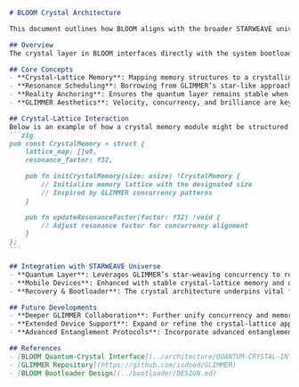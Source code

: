 <!--
BLOOM Crystal Architecture:
{
  "metadata": {
    "timestamp": "2025-05-28 22:45:14",
    "author": "isdood",
    "pattern_version": "1.0.0",
    "color_scheme": "GLIMMER"
  }
}
-->
````markdown name=ARCHITECTURE.md
# BLOOM Crystal Architecture

This document outlines how BLOOM aligns with the broader STARWEAVE universe of quantum and crystal-based computing. Drawing inspiration from the GLIMMER project where brilliant sparks weave into starlight, BLOOM utilizes crystal-lattice elements to anchor mobile systems with high coherence and stability.

## Overview
The crystal layer in BLOOM interfaces directly with the system bootloader and quantum execution model, ensuring synergy between reality anchors, quantum states, and device stability. By referencing patterns from isdood/GLIMMER, we incorporate a delicate interplay of parallelism, concurrency, and shimmering code design.

## Core Concepts
- **Crystal-Lattice Memory**: Mapping memory structures to a crystalline grid promotes concurrency and reduces overhead.
- **Resonance Scheduling**: Borrowing from GLIMMER’s star-like approach, tasks are scheduled in resonance groups, aligning computational spikes with stable crystal states.
- **Reality Anchoring**: Ensures the quantum layer remains stable when interfacing with the crystal memory grid.
- **GLIMMER Aesthetics**: Velocity, concurrency, and brilliance are key design values influenced by GLIMMER’s philosophy.

## Crystal-Lattice Interaction
Below is an example of how a crystal memory module might be structured in Zig for BLOOM:
```zig
pub const CrystalMemory = struct {
    lattice_map: []u8,
    resonance_factor: f32,

    pub fn initCrystalMemory(size: usize) !CrystalMemory {
        // Initialize memory lattice with the designated size
        // Inspired by GLIMMER concurrency patterns
    }

    pub fn updateResonanceFactor(factor: f32) !void {
        // Adjust resonance factor for concurrency alignment
    }
};
```

## Integration with STARWEAVE Universe
- **Quantum Layer**: Leverages GLIMMER’s star-weaving concurrency to reduce decoherence.
- **Mobile Devices**: Enhanced with stable crystal-lattice memory and quantum anchors.
- **Recovery & Bootloader**: The crystal architecture underpins vital fallback pathways and secure boot operations.

## Future Developments
- **Deeper GLIMMER Collaboration**: Further unify concurrency and memory-lattice solutions with star-like resonance scheduling.
- **Extended Device Support**: Expand or refine the crystal-lattice approach for more diverse mobile hardware.
- **Advanced Entanglement Protocols**: Incorporate advanced entanglement synergy from the GLIMMER codebase, optimizing quantum performance.

## References
- [BLOOM Quantum-Crystal Interface](../architecture/QUANTUM-CRYSTAL-INTERFACE.md)
- [GLIMMER Repository](https://github.com/isdood/GLIMMER)
- [BLOOM Bootloader Design](../bootloader/DESIGN.md)

````
